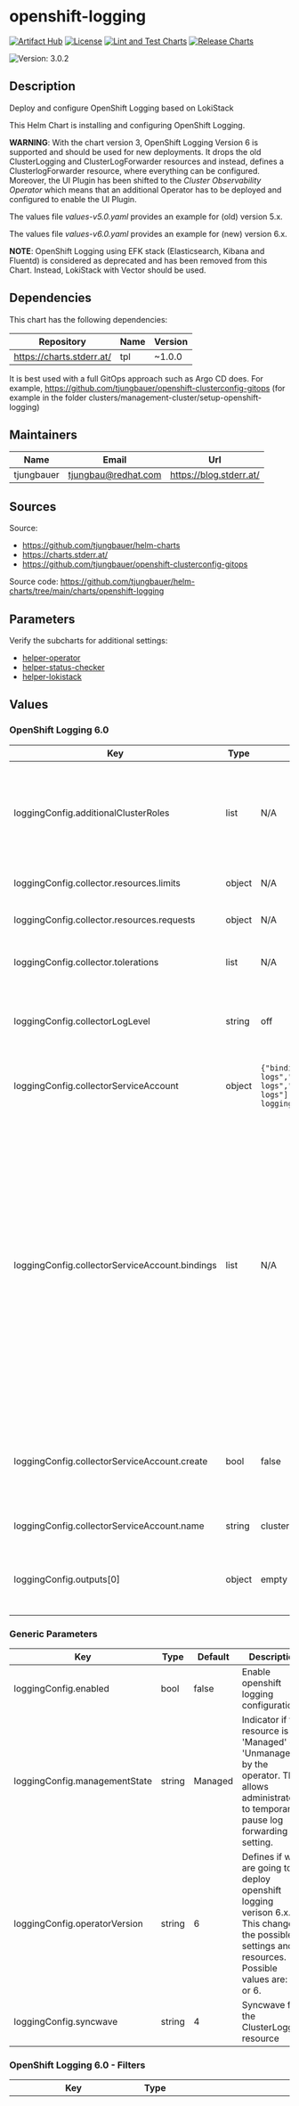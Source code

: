 

# openshift-logging

  [![Artifact Hub](https://img.shields.io/endpoint?url=https://artifacthub.io/badge/repository/openshift-bootstraps)](https://artifacthub.io/packages/search?repo=openshift-bootstraps)
  [![License](https://img.shields.io/badge/License-Apache_2.0-blue.svg)](https://opensource.org/licenses/Apache-2.0)
  [![Lint and Test Charts](https://github.com/tjungbauer/helm-charts/actions/workflows/lint_and_test_charts.yml/badge.svg)](https://github.com/tjungbauer/helm-charts/actions/workflows/lint_and_test_charts.yml)
  [![Release Charts](https://github.com/tjungbauer/helm-charts/actions/workflows/release.yml/badge.svg)](https://github.com/tjungbauer/helm-charts/actions/workflows/release.yml)

  ![Version: 3.0.2](https://img.shields.io/badge/Version-3.0.2-informational?style=flat-square)

 

  ## Description

  Deploy and configure OpenShift Logging based on LokiStack

This Helm Chart is installing and configuring OpenShift Logging.

**WARNING**: With the chart version 3, OpenShift Logging Version 6 is supported and should be used for new deployments. It drops the old ClusterLogging and ClusterLogForwarder resources and instead,
defines a ClusterlogForwarder resource, where everything can be configured. Moreover, the UI Plugin has been shifted to the *Cluster Observability Operator* which means that an additional Operator
has to be deployed and configured to enable the UI Plugin.

The values file *values-v5.0.yaml* provides an example for (old) version 5.x.

The values file *values-v6.0.yaml* provides an example for (new) version 6.x.

**NOTE**: OpenShift Logging using EFK stack (Elasticsearch, Kibana and Fluentd) is considered as deprecated and has been removed from this Chart. Instead, LokiStack with Vector
should be used.

## Dependencies

This chart has the following dependencies:

| Repository | Name | Version |
|------------|------|---------|
| https://charts.stderr.at/ | tpl | ~1.0.0 |

It is best used with a full GitOps approach such as Argo CD does. For example, https://github.com/tjungbauer/openshift-clusterconfig-gitops (for example in the folder clusters/management-cluster/setup-openshift-logging)

## Maintainers

| Name | Email | Url |
| ---- | ------ | --- |
| tjungbauer | <tjungbau@redhat.com> | <https://blog.stderr.at/> |

## Sources
Source:
* <https://github.com/tjungbauer/helm-charts>
* <https://charts.stderr.at/>
* <https://github.com/tjungbauer/openshift-clusterconfig-gitops>

Source code: https://github.com/tjungbauer/helm-charts/tree/main/charts/openshift-logging

## Parameters

Verify the subcharts for additional settings:

* [helper-operator](https://github.com/tjungbauer/helm-charts/tree/main/charts/helper-operator)
* [helper-status-checker](https://github.com/tjungbauer/helm-charts/tree/main/charts/helper-operator)
* [helper-lokistack](https://github.com/tjungbauer/helm-charts/tree/main/charts/helper-lokistack)

## Values

### OpenShift Logging 6.0

| Key | Type | Default | Description |
|-----|------|---------|-------------|
| loggingConfig.additionalClusterRoles | list | N/A | Additional ClusterRoles and ClusterRoleBindings that shall be created. These Roles and Bindings allow the ServiceAccount to write logs into Loki |
| loggingConfig.collector.resources.limits | object | N/A | LIMITS for CPU, memory and storage |
| loggingConfig.collector.resources.requests | object | N/A | REQUESTS for CPU, memory and storage |
| loggingConfig.collector.tolerations | list | N/A | Define the tolerations the collector Pods will accept |
| loggingConfig.collectorLogLevel | string | off | Specify the log level of the collector. Valid values are: trace, debug, info, warn, error and off |
| loggingConfig.collectorServiceAccount | object | `{"bindings":["collect-audit-logs","collect-application-logs","collect-infrastructure-logs"],"create":false,"name":"cluster-logging-operator"}` | Service Account that shall be used for logging and is used by the collector pods |
| loggingConfig.collectorServiceAccount.bindings | list | N/A | List of default bindings for this ServiceAccount. Administrators have to explicitly grant log collection permissions to the ServiceAccount. Three base roles that can be bound to exist:<br /> <ul> <li>collect-audit-logs ... To collect audit logs</li> <li>collect-application-logs ... To collector application logs</li> <li>collect-infrastructure-logs ... To collect infrastructure logs</li> </ul> |
| loggingConfig.collectorServiceAccount.create | bool | false | Shall we create the ServiceAccount. cluster-logging-operator is typically deployed by the OpenShift Logging operator once it has been deployed. |
| loggingConfig.collectorServiceAccount.name | string | cluster-logging-operator | Name of the ServiceAccount for the collector |
| loggingConfig.outputs[0] | object | empty | EXAMPLE: LokiStack inside OpenShift Name used to refer to the output from a `pipeline`. |

### Generic Parameters

| Key | Type | Default | Description |
|-----|------|---------|-------------|
| loggingConfig.enabled | bool | false | Enable openshift logging configuration |
| loggingConfig.managementState | string | Managed | Indicator if the resource is 'Managed' or 'Unmanaged' by the operator. This allows administrators to temporarily pause log forwarding by setting. |
| loggingConfig.operatorVersion | string | 6 | Defines if we are going to deploy openshift logging verison 6.x. This changes the possible settings and resources. Possible values are: 5 or 6. |
| loggingConfig.syncwave | string | 4 | Syncwave for the ClusterLogging resource |

### OpenShift Logging 6.0 - Filters

| Key | Type | Default | Description |
|-----|------|---------|-------------|
| loggingConfig.filters | list | `[{"name":"detectexception","type":"detectMultilineException"},{"name":"parse-json","type":"parse"}]` | Transform or drop log messages in the pipeline. Users can define filters that match certain log fields and drop or modify the messages. Filters are applied in the order specified in the pipeline. |
| loggingConfig.filters[0] | object | `{"name":"detectexception","type":"detectMultilineException"}` | Name used to refer to the filter from a "pipeline". |
| loggingConfig.filters[0].type | string | `"detectMultilineException"` | Type of filter. |
| loggingConfig.filters[1].type | string | `"parse"` | Type of filter. |

### OpenShift Logging 5.0

| Key | Type | Default | Description |
|-----|------|---------|-------------|
| loggingConfig.logStore | object | N/A | Parameters that are required for OpenShift Logging Version 5.x |
| loggingConfig.logStore.collector.resources | object | N/A | The resource requirements for the collector. Set this only when you know what you are doing |
| loggingConfig.logStore.collector.resources.limits | object | N/A | LIMITS for CPU, memory and storage |
| loggingConfig.logStore.collector.resources.requests | object | N/A | REQUESTS for CPU, memory and storage |
| loggingConfig.logStore.collector.tolerations | list | N/A | Define the tolerations the collector Pods will accept |
| loggingConfig.logStore.collector.type | string | vector | The type of Log Collection to configure Vector in case of Loki. |
| loggingConfig.logStore.lokistack | string | logging-loki | Name of the LokiStack resource. |
| loggingConfig.logStore.type | string | `"lokistack"` | The Type of Log Storage to configure. The operator currently supports either using ElasticSearch managed by elasticsearch-operator or Loki managed by loki-operator (LokiStack) as a default log store. However, Elasticsearch is deprecated and should not be used here ... it would result in an error |
| loggingConfig.logStore.visualization.ocpConsole.logsLimit | int | none | LogsLimit is the max number of entries returned for a query. |
| loggingConfig.logStore.visualization.ocpConsole.timeout | string | none | Timeout is the max duration before a query timeout |
| loggingConfig.logStore.visualization.tolerations | list | N/A | Define the tolerations the visualisation Pod will accept |
| loggingConfig.logStore.visualization.type | string | ocp-console | The type of Visualization to configure Could be either Kibana (deprecated) or ocp-console |

### OpenShift Logging 6.0 - Outputs

| Key | Type | Default | Description |
|-----|------|---------|-------------|
| loggingConfig.outputs | list | N/A | Define destinations to forward logs to. Each output has a unique name and type-specific configuration. The outputs sections will be handed-over 1:1 to the Helm tamplte.<br /> Each output must have a unique name and a type. Supported types are:<br /> <ul> <li> azureMonitor <li> Forwards logs to Azure Monitor. <li> cloudwatch: Forwards logs to AWS CloudWatch. </li> <li> elasticsearch: Forwards logs to an external Elasticsearch instance. </li> <li> googleCloudLogging: Forwards logs to Google Cloud Logging. </li> <li> http: Forwards logs to a generic HTTP endpoint. </li> <li> kafka: Forwards logs to a Kafka broker. </li> <li> loki: Forwards logs to a Loki logging backend. </li> <li> lokistack: Forwards logs to the logging supported combination of Loki and web proxy with OpenShift Container Platform authentication integration. LokiStack’s proxy uses OpenShift Container Platform authentication to enforce multi-tenancy </li> <li> otlp: Forwards logs using the OpenTelemetry Protocol. </li> <li> splunk: Forwards logs to Splunk. </li> <li> syslog: Forwards logs to an external syslog server. </li> </ul> Each output type has its own configuration fields. |
| loggingConfig.outputs[0].lokiStack.authentication | object | `{"token":{"from":"serviceAccount"}}` | Authentication sets credentials for authenticating the requests. |
| loggingConfig.outputs[0].lokiStack.authentication.token | object | `{"from":"serviceAccount"}` | Token specifies a bearer token to be used for authenticating requests. |
| loggingConfig.outputs[0].lokiStack.authentication.token.from | string | `"serviceAccount"` | From is the source from where to find the token. Either serviceAccount or secret. |
| loggingConfig.outputs[0].lokiStack.target | object | `{"name":"logging-loki","namespace":"openshift-logging"}` | Target points to the LokiStack resources that should be used as a target for the output. |
| loggingConfig.outputs[0].lokiStack.target.name | string | `"logging-loki"` | Name of the in-cluster LokiStack resource. |
| loggingConfig.outputs[0].lokiStack.target.namespace | string | openshift-logging | Namespace of the in-cluster LokiStack resource. |
| loggingConfig.outputs[0].lokiStack.tuning | object | `{"compression":"gzip","deliveryMode":"AtLeastOnce","maxRetryDuration":5,"minRetryDuration":5}` | Tuning specs tuning for the output |
| loggingConfig.outputs[0].lokiStack.tuning.compression | string | `"gzip"` | The compression algorithm to use to compress the data before sending over the network.<br /> *NOTE*: An output type may not support all available compression options or compression. |
| loggingConfig.outputs[0].lokiStack.tuning.deliveryMode | string | `"AtLeastOnce"` | The mode for log forwarding.<br /> <b>AtLeastOnce</b> (default): The forwarder will block in an attempt to deliver all messages. When the tuning spec is added to an output, this additionally configures an internal, durable buffer so the collector can attempt to forward any logs read before it restarted<br /> <b>AtMostOnce</b>: The forwarder may provide better throughput but also may drop logs in the event of spikes in volume and backpressure from the output. Undelivered, collected logs will be lost on collector restart.<br /> <b>NOTE</b>: Log collection and forwarding is best effort. AtLeastOnce delivery mode does not guarantee logs will not be lost. |
| loggingConfig.outputs[0].lokiStack.tuning.maxRetryDuration | int | `5` | The maximum time to wait between retry attempts after a delivery failure. |
| loggingConfig.outputs[0].lokiStack.tuning.minRetryDuration | int | `5` | The minimum time to wait between attempts to retry after a delivery failure. |
| loggingConfig.outputs[0].tls | object | `{"ca":{"configMapName":"openshift-service-ca.crt","key":"service-ca.crt"}}` | Define TLS to connect to the (internal) Loki store. |
| loggingConfig.outputs[0].type | string | `"lokiStack"` | Type of output sink. |

### OpenShift Logging 6.0 - Pipelines

| Key | Type | Default | Description |
|-----|------|---------|-------------|
| loggingConfig.pipelines | list | `[{"filterRefs":["detectexception","parse-json"],"inputRefs":["application","infrastructure","audit"],"name":"default-lokistack","outputRefs":["default-lokistack"]}]` | Define the path logs take from inputs, through filters, to outputs. Pipelines have a unique name and consist of a list of input, output and filter names. |
| loggingConfig.pipelines[0] | object | `{"filterRefs":["detectexception","parse-json"],"inputRefs":["application","infrastructure","audit"],"name":"default-lokistack","outputRefs":["default-lokistack"]}` | Name of the pipeline |
| loggingConfig.pipelines[0].filterRefs | list | `["detectexception","parse-json"]` | Filters lists the names of filters to be applied to records going through this pipeline. |
| loggingConfig.pipelines[0].inputRefs | list | `["application","infrastructure","audit"]` | InputRefs lists the names (`input.name`) of inputs to this pipeline. The following built-in input names are always available:<br/> <ul> <li>`application` selects all logs from application pods.</li> <li>`infrastructure` selects logs from openshift and kubernetes pods and some node logs.</li> <li>`audit` selects node logs related to security audits.</li> |
| loggingConfig.pipelines[0].outputRefs | list | `["default-lokistack"]` | OutputRefs lists the names (`output.name`) of outputs from this pipeline. |

## Example values OpenShift Logging 6.x

```yaml
---
loggingConfig:
  enabled: true

  syncwave: '4'

  operatorVersion: '6'

  managementState: Managed

  collectorServiceAccount:
    name: cluster-logging-operator
    create: false
    bindings:
      - collect-audit-logs
      - collect-application-logs
      - collect-infrastructure-logs

  additionalClusterRoles:
    - type: application
      name: cluster-logging-write-application-logs
      enabled: true
    - type: audit
      name: cluster-logging-write-audit-logs
      enabled: true
    - type: infrastructure
      name: cluster-logging-write-infrastructure-logs
      enabled: true
    - type: editor
      name: clusterlogforwarder-editor-role
      enabled: true

  outputs:
    - name: default-lokistack
      type: lokiStack
      tls:
        ca:
          configMapName: openshift-service-ca.crt
          key: service-ca.crt
     
      lokiStack:
        authentication:
          token:
            from: serviceAccount

        target:
          name: logging-loki
          namespace: openshift-logging

  pipelines:
    - name: default-lokistack
      inputRefs:
        - application
        - infrastructure
        - audit
      outputRefs:
        - default-lokistack
      filterRefs:
        - detectexception
        - parse-json

  filters:
  - name: detectexception
    type: detectMultilineException
  - name: parse-json
    type: parse
```

## Example values OpenShift Logging 5.0

```yaml
---
loggingConfig:
  enabled: true

  operatorVersion: '5'

  logStore:
    type: lokistack
    lokistack: logging-loki

    visualization:
      type: ocp-console   

    collection:
      type: vector
```

## Installing the Chart

To install the chart with the release name `my-release`:

```console
helm install my-release tjungbauer/<chart-name>>
```

The command deploys the chart on the Kubernetes cluster in the default configuration.

## Uninstalling the Chart

To uninstall/delete the my-release deployment:

```console
helm delete my-release
```

The command removes all the Kubernetes components associated with the chart and deletes the release.

----------------------------------------------
Autogenerated from chart metadata using [helm-docs v1.12.0](https://github.com/norwoodj/helm-docs/releases/v1.12.0)
